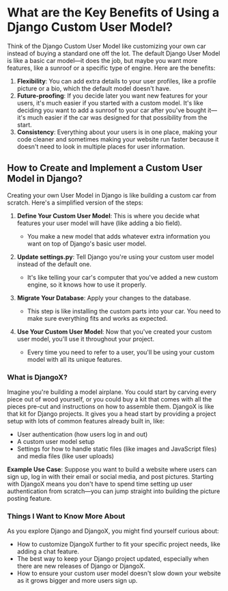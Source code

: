 # What are the Key Benefits of Using a Django Custom User Model?

Think of the Django Custom User Model like customizing your own car instead of buying a standard one off the lot. The default Django User Model is like a basic car model—it does the job, but maybe you want more features, like a sunroof or a specific type of engine. Here are the benefits:

1. **Flexibility**: You can add extra details to your user profiles, like a profile picture or a bio, which the default model doesn't have.
2. **Future-proofing**: If you decide later you want new features for your users, it's much easier if you started with a custom model. It's like deciding you want to add a sunroof to your car after you've bought it—it's much easier if the car was designed for that possibility from the start.
3. **Consistency**: Everything about your users is in one place, making your code cleaner and sometimes making your website run faster because it doesn't need to look in multiple places for user information.

## How to Create and Implement a Custom User Model in Django?

Creating your own User Model in Django is like building a custom car from scratch. Here's a simplified version of the steps:

1. **Define Your Custom User Model**: This is where you decide what features your user model will have (like adding a bio field).
    - You make a new model that adds whatever extra information you want on top of Django's basic user model.

2. **Update settings.py**: Tell Django you're using your custom user model instead of the default one.
    - It's like telling your car's computer that you've added a new custom engine, so it knows how to use it properly.

3. **Migrate Your Database**: Apply your changes to the database.
    - This step is like installing the custom parts into your car. You need to make sure everything fits and works as expected.

4. **Use Your Custom User Model**: Now that you've created your custom user model, you'll use it throughout your project.
    - Every time you need to refer to a user, you'll be using your custom model with all its unique features.

### What is DjangoX?

Imagine you're building a model airplane. You could start by carving every piece out of wood yourself, or you could buy a kit that comes with all the pieces pre-cut and instructions on how to assemble them. DjangoX is like that kit for Django projects. It gives you a head start by providing a project setup with lots of common features already built in, like:

- User authentication (how users log in and out)
- A custom user model setup
- Settings for how to handle static files (like images and JavaScript files) and media files (like user uploads)

**Example Use Case**: Suppose you want to build a website where users can sign up, log in with their email or social media, and post pictures. Starting with DjangoX means you don't have to spend time setting up user authentication from scratch—you can jump straight into building the picture posting feature.

### Things I Want to Know More About

As you explore Django and DjangoX, you might find yourself curious about:

- How to customize DjangoX further to fit your specific project needs, like adding a chat feature.
- The best way to keep your Django project updated, especially when there are new releases of Django or DjangoX.
- How to ensure your custom user model doesn't slow down your website as it grows bigger and more users sign up.
